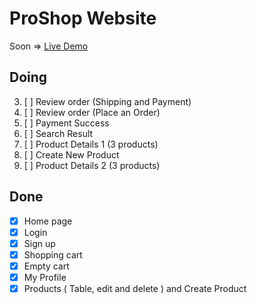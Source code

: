 # ProShop Website
Soon => [Live Demo](https://proshop-kappa.vercel.app/)
 
## Doing
3. [ ] Review order (Shipping and Payment)
5. [ ] Review order (Place an Order)
6. [ ] Payment Success
7. [ ] Search Result
10. [ ] Product Details 1 (3 products)
13. [ ] Create New Product
14. [ ] Product Details 2 (3 products)


## Done
* [x] Home page 
* [x] Login 
* [x] Sign up
* [x] Shopping cart
* [x] Empty cart
* [x] My Profile
* [x] Products ( Table, edit and delete ) and Create Product